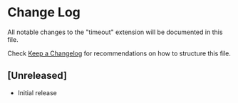 # Change Log
All notable changes to the "timeout" extension will be documented in this file.

Check [Keep a Changelog](http://keepachangelog.com/) for recommendations on how to structure this file.

## [Unreleased]
- Initial release